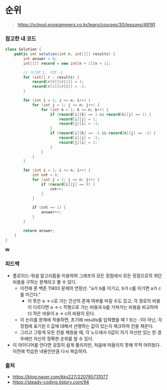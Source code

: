 # 순위

> https://school.programmers.co.kr/learn/courses/30/lessons/49191

### 참고한 내 코드

```java
class Solution {
    public int solution(int n, int[][] results) {
        int answer = 0;
        int[][] record = new int[n + 1][n + 1];

        // 이기면 1, 지면 -1
        for (int[] r : results) {
            record[r[0]][r[1]] = 1;
            record[r[1]][r[0]] = -1;
        }

        for (int i = 1; i <= n; i++) {
            for (int j = 1; j <= n; j++) {
                for (int k = 1; k <= n; k++) {
                    if (record[i][k] == 1 && record[k][j] == 1) {
                        record[i][j] = 1;
                        record[j][i] = -1;
                    }
                    if (record[i][k] == -1 && record[k][j] == -1) {
                        record[i][j] = -1;
                        record[j][i] = 1;
                    }
                }
            }
        }

        for (int i = 1; i <= n; i++) {
            int cnt = 0;
            for (int j = 1; j <= n; j++) {
                if (record[i][j] == 0) {
                    cnt++;
                }
            }

            if (cnt == 1) {
                answer++;
            }
        }

        return answer;
    }
}
```
₩
### 피드백

- 플로이드-워셜 알고리즘을 이용하여 그래프의 모든 정점에서 모든 정점으로의 최단 비용을 구하는 문제라고 볼 수 있다.
    - 이전에 푼 백준 11403 문제의 연장선. "a가 b를 이기고, b가 c를 이기면 a가 c를 이긴다."
        - 이 뜻은 a -> c로 가는 간선의 존재 여부를 따질 수도 있고, 각 경로의 비용이 다르다면 a -> c 직행으로 가는 비용과 b를 거쳐가는 비용을 비교하여 더 작은 비용이 a -> c의 비용이
          된다.
    - 이 논리를 문제에 적용하면, 초기에 results를 입력했을 때 1 또는 -1이 아닌, 각 정점에 표기된 0 값에 대해서 선행하는 값이 있는지 체크하여 칸을 채운다.
    - 그리고 그렇게 모든 칸을 채웠을 때, 각 노드에서 0값이 자기 자신만 있는 한 경우에만 자신의 정확한 순위를 알 수 있다.
- 이 아이디어를 안다면 굉장히 쉽게 풀리지만, 처음에 떠올리지 못해 무척 어려웠다. 이전에 학습한 내용인만큼 다시 복습하자.

### 출처

- https://blog.naver.com/kks227/220785731077
- https://steady-coding.tistory.com/94